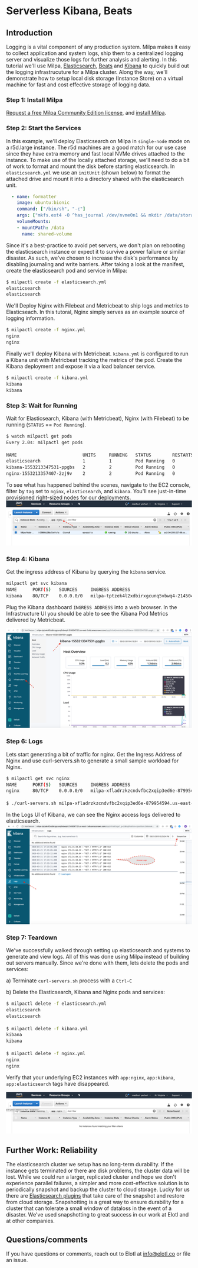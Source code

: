 # Serverless Kibana, Beats

## Introduction

Logging is a vital component of any production system.  Milpa makes it easy to collect application and system logs, ship them to a centralized logging server and visualize those logs for further analysis and alerting.  In this tutorial we'll use Milpa, [Elasticsearch](https://www.elastic.co/products/elasticsearch), [Beats](https://www.elastic.co/products/beats) and [Kibana](https://www.elastic.co/products/kibana) to quickly build out the logging infrastrucuture for a Milpa cluster.  Along the way, we'll demonstrate how to setup local disk storage (Instance Store) on a virtual machine for fast and cost effective storage of logging data.

### Step 1: Install Milpa

[Request a free Milpa Community Edition license](https://www.elotl.co/trial), and [install Milpa](https://static.elotl.co/docs/latest/doc.html#installation).

### Step 2: Start the Services

In this example, we'll deploy Elasticsearch on Milpa in `single-node` mode on a r5d.large instance. The r5d machines are a good match for our use case since they have extra memory and fast local NVMe drives attached to the instance.  To make use of the locally attached storage, we'll need to do a bit of work to format and mount the disk before starting elasticsearch.  In `elasticsearch.yml` we use an `initUnit` (shown below) to format the attached drive and mount it into a directory shared with the elasticsearch unit. 

```yaml
  - name: formatter
    image: ubuntu:bionic
    command: ["/bin/sh", "-c"]
    args: ["mkfs.ext4 -O ^has_journal /dev/nvme0n1 && mkdir /data/storage && mount /dev/nvme0n1 /data/storage -o noatime,nodiratime,barrier=0; chmod 777 /data/storage"]
    volumeMounts:
    - mountPath: /data
      name: shared-volume
```

Since it's a best-practice to avoid pet servers, we don't plan on rebooting the elasticsearch instance or expect it to survive a power failure or similar disaster.  As such, we've chosen to increase the disk's performance by disabling journaling and write barriers. After taking a look at the manifest, create the elasticsearch pod and service in Milpa:

```bash
$ milpactl create -f elasticsearch.yml 
elasticsearch
elasticsearch
```

We'll Deploy Nginx with Filebeat and Metricbeat to ship logs and metrics to Elasticseach. In this tutoral, Nginx simply serves as an example source of logging information.

```bash
$ milpactl create -f nginx.yml 
nginx
nginx
```

Finally we'll deploy Kibana with Metricbeat. `kibana.yml` is configured to run a Kibana unit with Metricbeat tracking the metrics of the pod.  Create the Kibana deployment and expose it via a load balancer service.

```bash
$ milpactl create -f kibana.yml
kibana
kibana
```

### Step 3: Wait for Running

Wait for Elasticsearch, Kibana (with Metricbeat), Nginx (with Filebeat) to be running (`STATUS` == `Pod Running`).

```bash
$ watch milpactl get pods
Every 2.0s: milpactl get pods                                                                Fri Mar 22 00:11:02 2019

NAME                         UNITS     RUNNING   STATUS        RESTARTS   NODE           IP
elasticsearch                1         1         Pod Running   0          1034bee8-...   172...
kibana-1553213347531-ppgbs   2         2         Pod Running   0          99c60028-...   172...
nginx-1553213357407-2zj9v    2         2         Pod Running   0          fdcf303e-...   172...
```

To see what has happened behind the scenes, navigate to the EC2 console, filter by `tag` set to `nginx`, `elasticsearch`, and `kibana`.  You'll see just-in-time provisioned right-sized nodes for our deployments.
![EC2 JIT](https://github.com/elotl/milpa-apps/blob/master/kibana-beats/screenshots/ec2-jit1.png "EC2 JIT")

### Step 4: Kibana

Get the ingress address of Kibana by querying the `kibana` service.

```bash
milpactl get svc kibana
NAME      PORT(S)   SOURCES     INGRESS ADDRESS                                                           AGE
kibana    80/TCP    0.0.0.0/0   milpa-tptzek4l2xdbirxgcunq5vbwq4-2145047121.us-east-1.elb.amazonaws.com   2m
```

Plug the Kibana dashboard `INGRESS ADDRESS` into a web browser. In the Infrastructure UI you should be able to see the Kibana Pod Metrics delivered by Metricbeat.

![Kibana](https://github.com/elotl/milpa-apps/blob/master/kibana-beats/screenshots/kibana-1.png "Kibana")

### Step 6: Logs

Lets start generating a bit of traffic for nginx.  Get the Ingress Address of Nginx and use curl-servers.sh to generate a small sample workload for Nginx.
```bash
$ milpactl get svc nginx
NAME      PORT(S)   SOURCES     INGRESS ADDRESS                                                          AGE
nginx     80/TCP    0.0.0.0/0   milpa-xfladrzkzcndvfbc2xqip3ed6e-879954594.us-east-1.elb.amazonaws.com   12m

$ ./curl-servers.sh milpa-xfladrzkzcndvfbc2xqip3ed6e-879954594.us-east-1.elb.amazonaws.com:80
```

In the Logs UI of Kibana, we can see the Nginx access logs delivered to elasticsearch.
![Nginx logs](https://github.com/elotl/milpa-apps/blob/master/kibana-beats/screenshots/nginx-filebeat-logs.png "Nginx logs")

### Step 7: Teardown
We've successfully walked through setting up elasticsearch and systems to generate and view logs.  All of this was done using Milpa instead of building out servers manually.  Since we're done with them, lets delete the pods and services:

a) Terminate `curl-servers.sh` process with a `Ctrl-C`

b) Delete the Elasticsearch, Kibana and Nginx pods and services:

```bash
$ milpactl delete -f elasticsearch.yml 
elasticsearch
elasticsearch

$ milpactl delete -f kibana.yml 
kibana
kibana

$ milpactl delete -f nginx.yml 
nginx
nginx
```

Verify that your underlying EC2 instances with `app:nginx`, `app:kibana`, `app:elasticsearch` tags have disappeared.

![EC2 after](https://github.com/elotl/milpa-apps/blob/master/kibana-beats/screenshots/ec2-after.png "ec2-after")

## Further Work: Reliability
The elasticsearch cluster we setup has no long-term durability. If the instance gets terminated or there are disk problems, the cluster data will be lost. While we could run a larger, replicated cluster and hope we don't experience parallel failures, a simpler and more cost-effective solution is to periodically snapshot and backup the cluster to cloud storage. Lucky for us there are [Elasticsearch plugins](https://www.elastic.co/guide/en/elasticsearch/reference/current/modules-snapshots.html) that take care of the snapshot and restore from cloud storage.  Snapshotting is a great way to ensure durability for a cluster that can tolerate a small window of dataloss in the event of a disaster. We've used snapshotting to great success in our work at Elotl and at other companies.

## Questions/comments

If you have questions or comments, reach out to Elotl at info@elotl.co or file an issue.
